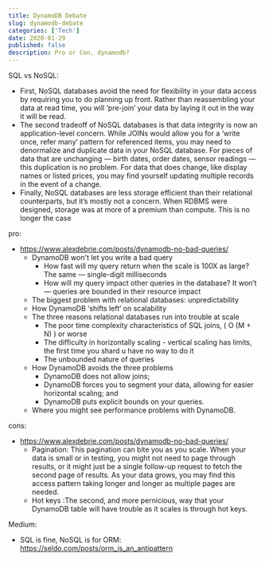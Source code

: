 ```yaml
---
title: DynamoDB Debate
slug: dynamodb-debate
categories: ['Tech']
date: 2020-01-29
published: false
description: Pro or Con, dynamodb?
---
```


SQL vs NoSQL:

- First, NoSQL databases avoid the need for flexibility in your data access by requiring you to do planning up front. Rather than reassembling your data at read time, you will ‘pre-join’ your data by laying it out in the way it will be read.
- The second tradeoff of NoSQL databases is that data integrity is now an application-level concern. While JOINs would allow you for a ‘write once, refer many’ pattern for referenced items, you may need to denormalize and duplicate data in your NoSQL database. For pieces of data that are unchanging — birth dates, order dates, sensor readings — this duplication is no problem. For data that does change, like display names or listed prices, you may find yourself updating multiple records in the event of a change.
- Finally, NoSQL databases are less storage efficient than their relational counterparts, but it’s mostly not a concern. When RDBMS were designed, storage was at more of a premium than compute. This is no longer the case


pro:

- https://www.alexdebrie.com/posts/dynamodb-no-bad-queries/
  - DynamoDB won't let you write a bad query
    - How fast will my query return when the scale is 100X as large? The same — single-digit milliseconds
    - How will my query impact other queries in the database? It won’t — queries are bounded in their resource impact
  - The biggest problem with relational databases: unpredictability
  - How DynamoDB ‘shifts left’ on scalability
  - The three reasons relational databases run into trouble at scale
    - The poor time complexity characteristics of SQL joins,  ( O (M + N) ) or worse
    - The difficulty in horizontally scaling - vertical scaling has limits, the first time you shard u have no way to do it
    - The unbounded nature of queries
  - How DynamoDB avoids the three problems
    - DynamoDB does not allow joins;
    - DynamoDB forces you to segment your data, allowing for easier horizontal scaling; and
    - DynamoDB puts explicit bounds on your queries.
  - Where you might see performance problems with DynamoDB.



cons:

- https://www.alexdebrie.com/posts/dynamodb-no-bad-queries/
  - Pagination: This pagination can bite you as you scale. When your data is small or in testing, you might not need to page through results, or it might just be a single follow-up request to fetch the second page of results. As your data grows, you may find this access pattern taking longer and longer as multiple pages are needed.
  - Hot keys :The second, and more pernicious, way that your DynamoDB table will have trouble as it scales is through hot keys.


Medium:
  - SQL is fine, NoSQL is for ORM: https://seldo.com/posts/orm_is_an_antipattern